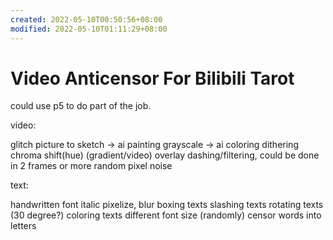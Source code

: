 ```yaml
---
created: 2022-05-10T00:50:56+08:00
modified: 2022-05-10T01:11:29+08:00
---
```


# Video Anticensor For Bilibili Tarot

could use p5 to do part of the job.

video:

glitch
picture to sketch -> ai painting
grayscale -> ai coloring
dithering
chroma shift(hue)
(gradient/video) overlay
dashing/filtering, could be done in 2 frames or more
random pixel noise

text:

handwritten font
italic
pixelize, blur
boxing texts
slashing texts
rotating texts (30 degree?)
coloring texts
different font size
(randomly) censor words into letters

